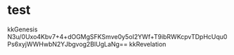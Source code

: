 # test
kkGenesis N3u/0Uxo4Kbv7+4+dOGMgSFKSmve0y5oI2YWf+T9ibRWKcpvTDpHcUqu0Ps6xyjWWHwbN2YJbgvog2BlUgLaNg==  kkRevelation
